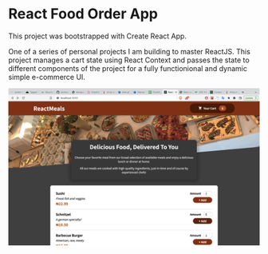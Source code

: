 
# React Food Order App

This project was bootstrapped with Create React App.

One of a series of personal projects I am building to master ReactJS.
This project manages a cart state using React Context and passes the state to different components of the project for a fully functionional and dynamic simple e-commerce UI.


![Logo](https://raw.githubusercontent.com/Promise111/React-Food-Order-App/master/src/assets/food-order-app.png)

